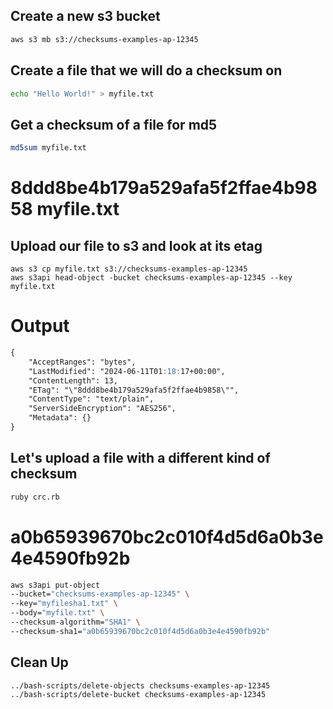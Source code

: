 ## Create a new s3 bucket

```sh
aws s3 mb s3://checksums-examples-ap-12345
```

## Create a file that we will do a checksum on

```sh
echo "Hello World!" > myfile.txt
```

## Get a checksum of a file for md5

```sh
md5sum myfile.txt
```
# 8ddd8be4b179a529afa5f2ffae4b9858  myfile.txt

## Upload our file to s3 and look at its etag

```
aws s3 cp myfile.txt s3://checksums-examples-ap-12345
aws s3api head-object -bucket checksums-examples-ap-12345 --key myfile.txt
```

# Output
```md
{
    "AcceptRanges": "bytes",
    "LastModified": "2024-06-11T01:18:17+00:00",
    "ContentLength": 13,
    "ETag": "\"8ddd8be4b179a529afa5f2ffae4b9858\"",
    "ContentType": "text/plain",
    "ServerSideEncryption": "AES256",
    "Metadata": {}
}
```
## Let's upload a file with a different kind of checksum

```sh
ruby crc.rb
```
# a0b65939670bc2c010f4d5d6a0b3e4e4590fb92b

```sh
aws s3api put-object
--bucket="checksums-examples-ap-12345" \
--key="myfilesha1.txt" \
--body="myfile.txt" \
--checksum-algorithm="SHA1" \
--checksum-sha1="a0b65939670bc2c010f4d5d6a0b3e4e4590fb92b"
```

## Clean Up

```sh
../bash-scripts/delete-objects checksums-examples-ap-12345
../bash-scripts/delete-bucket checksums-examples-ap-12345
```